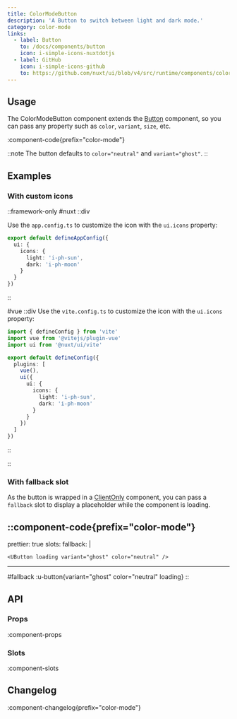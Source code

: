 ```yaml
---
title: ColorModeButton
description: 'A Button to switch between light and dark mode.'
category: color-mode
links:
  - label: Button
    to: /docs/components/button
    icon: i-simple-icons-nuxtdotjs
  - label: GitHub
    icon: i-simple-icons-github
    to: https://github.com/nuxt/ui/blob/v4/src/runtime/components/color-mode/ColorModeButton.vue
---
```


## Usage

The ColorModeButton component extends the [Button](/docs/components/button) component, so you can pass any property such as `color`, `variant`, `size`, etc.

:component-code{prefix="color-mode"}

::note
The button defaults to `color="neutral"` and `variant="ghost"`.
::

## Examples

### With custom icons

::framework-only
#nuxt
::div

Use the `app.config.ts` to customize the icon with the `ui.icons` property:

```ts [app.config.ts]
export default defineAppConfig({
  ui: {
    icons: {
      light: 'i-ph-sun',
      dark: 'i-ph-moon'
    }
  }
})
```

::

#vue
::div
Use the `vite.config.ts` to customize the icon with the `ui.icons` property:

```ts [vite.config.ts]
import { defineConfig } from 'vite'
import vue from '@vitejs/plugin-vue'
import ui from '@nuxt/ui/vite'

export default defineConfig({
  plugins: [
    vue(),
    ui({
      ui: {
        icons: {
          light: 'i-ph-sun',
          dark: 'i-ph-moon'
        }
      }
    })
  ]
})
```

::

::

### With fallback slot

As the button is wrapped in a [ClientOnly](https://nuxt.com/docs/api/components/client-only) component, you can pass a `fallback` slot to display a placeholder while the component is loading.

::component-code{prefix="color-mode"}
---
prettier: true
slots:
  fallback: |

    <UButton loading variant="ghost" color="neutral" />
---

#fallback
:u-button{variant="ghost" color="neutral" loading}
::

## API

### Props

:component-props

### Slots

:component-slots

## Changelog

:component-changelog{prefix="color-mode"}

